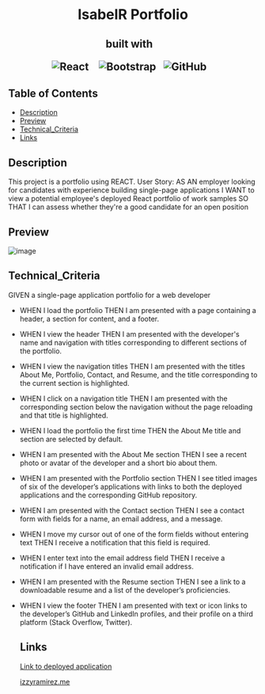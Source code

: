 <h1 align ="center"> IsabelR Portfolio </h1>

<h2 align="center">built with  &nbsp;&nbsp;

  
![React](https://img.shields.io/badge/react-%2320232a.svg?style=for-the-badge&logo=react&logoColor=%2361DAFB) &nbsp;&nbsp;
![Bootstrap](https://img.shields.io/badge/bootstrap-%23563D7C.svg?style=for-the-badge&logo=bootstrap&logoColor=white)&nbsp;&nbsp;
![GitHub](https://img.shields.io/badge/github-%23121011.svg?style=for-the-badge&logo=github&logoColor=white) &nbsp;&nbsp;
  
</h2>

  ## Table of Contents

  * [Description](#description)
  * [Preview](#preview)
  * [Technical_Criteria](#technical_criteria)
  * [Links](#links) 



  ## Description
  
This project is a portfolio using REACT. User Story: 
AS AN employer looking for candidates with experience building single-page applications
I WANT to view a potential employee's deployed React portfolio of work samples
SO THAT I can assess whether they're a good candidate for an open position

  ## Preview
  
  
![image](https://user-images.githubusercontent.com/86173119/148661285-b46782fc-73b8-4c66-9a57-3a40fa209bc2.png)



   ## Technical_Criteria 

GIVEN a single-page application portfolio for a web developer

- WHEN I load the portfolio THEN I am presented with a page containing a header, a section for content, and a footer.
- WHEN I view the header THEN I am presented with the developer's name and navigation with titles corresponding to different sections of the portfolio.
- WHEN I view the navigation titles THEN I am presented with the titles About Me, Portfolio, Contact, and Resume, and the title corresponding to the current section is highlighted.
- WHEN I click on a navigation title THEN I am presented with the corresponding section below the navigation without the page reloading and that title is highlighted.
- WHEN I load the portfolio the first time THEN the About Me title and section are selected by default.
- WHEN I am presented with the About Me section THEN I see a recent photo or avatar of the developer and a short bio about them.
- WHEN I am presented with the Portfolio section THEN I see titled images of six of the developer’s applications with links to both the deployed applications and the corresponding GitHub repository.
- WHEN I am presented with the Contact section THEN I see a contact form with fields for a name, an email address, and a message.
- WHEN I move my cursor out of one of the form fields without entering text THEN I receive a notification that this field is required.
- WHEN I enter text into the email address field THEN I receive a notification if I have entered an invalid email address.
- WHEN I am presented with the Resume section THEN I see a link to a downloadable resume and a list of the developer’s proficiencies.
- WHEN I view the footer THEN I am presented with text or icon links to the developer’s GitHub and LinkedIn profiles, and their profile on a third platform (Stack Overflow, Twitter). 


  ## Links
  [Link to deployed application](https://izztnkr.github.io/IsabelR-Portfolio/)&nbsp;&nbsp;
  
  [izzyramirez.me](https://izzyramirez.me)
